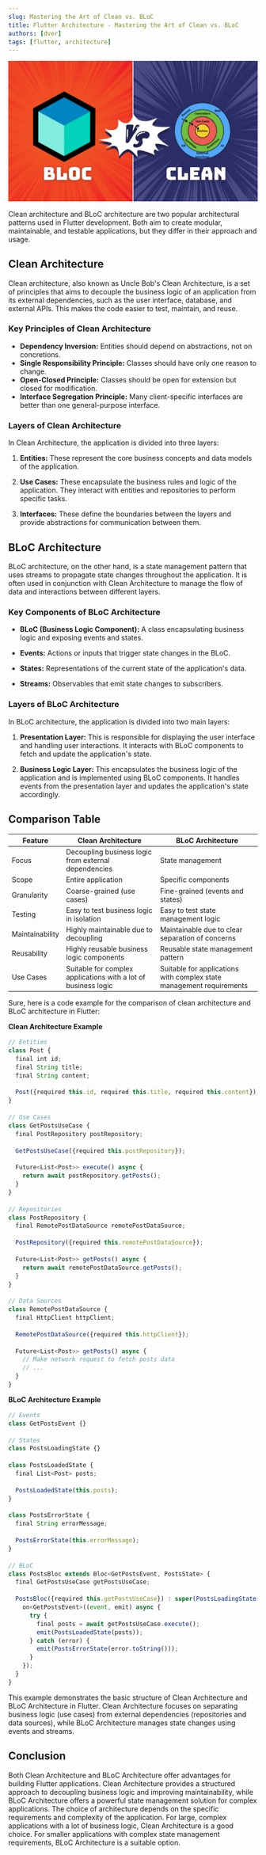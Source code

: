 ```yaml
---
slug: Mastering the Art of Clean vs. BLoC
title: Flutter Architecture - Mastering the Art of Clean vs. BLoC
authors: [dver]
tags: [flutter, architecture]
---
```

![Example banner](./CleanvsBLoC.png)


Clean architecture and BLoC architecture are two popular architectural patterns used in Flutter development. Both aim to create modular, maintainable, and testable applications, but they differ in their approach and usage.

## Clean Architecture

Clean architecture, also known as Uncle Bob's Clean Architecture, is a set of principles that aims to decouple the business logic of an application from its external dependencies, such as the user interface, database, and external APIs. This makes the code easier to test, maintain, and reuse.

### Key Principles of Clean Architecture

* **Dependency Inversion:** Entities should depend on abstractions, not on concretions.
* **Single Responsibility Principle:** Classes should have only one reason to change.
* **Open-Closed Principle:** Classes should be open for extension but closed for modification.
* **Interface Segregation Principle:** Many client-specific interfaces are better than one general-purpose interface.

### Layers of Clean Architecture

In Clean Architecture, the application is divided into three layers:

1. **Entities:** These represent the core business concepts and data models of the application.

2. **Use Cases:** These encapsulate the business rules and logic of the application. They interact with entities and repositories to perform specific tasks.

3. **Interfaces:** These define the boundaries between the layers and provide abstractions for communication between them.

## BLoC Architecture

BLoC architecture, on the other hand, is a state management pattern that uses streams to propagate state changes throughout the application. It is often used in conjunction with Clean Architecture to manage the flow of data and interactions between different layers.

### Key Components of BLoC Architecture

* **BLoC (Business Logic Component):** A class encapsulating business logic and exposing events and states.

* **Events:** Actions or inputs that trigger state changes in the BLoC.

* **States:** Representations of the current state of the application's data.

* **Streams:** Observables that emit state changes to subscribers.

### Layers of BLoC Architecture

In BLoC architecture, the application is divided into two main layers:

1. **Presentation Layer:** This is responsible for displaying the user interface and handling user interactions. It interacts with BLoC components to fetch and update the application's state.

2. **Business Logic Layer:** This encapsulates the business logic of the application and is implemented using BLoC components. It handles events from the presentation layer and updates the application's state accordingly.

## Comparison Table

| Feature | Clean Architecture | BLoC Architecture |
|---|---|---|
| Focus | Decoupling business logic from external dependencies | State management |
| Scope | Entire application | Specific components |
| Granularity | Coarse-grained (use cases) | Fine-grained (events and states) |
| Testing | Easy to test business logic in isolation | Easy to test state management logic |
| Maintainability | Highly maintainable due to decoupling | Maintainable due to clear separation of concerns |
| Reusability | Highly reusable business logic components | Reusable state management pattern |
| Use Cases | Suitable for complex applications with a lot of business logic | Suitable for applications with complex state management requirements |


Sure, here is a code example for the comparison of clean architecture and BLoC architecture in Flutter:

**Clean Architecture Example**

```jsx
// Entities
class Post {
  final int id;
  final String title;
  final String content;

  Post({required this.id, required this.title, required this.content});
}

// Use Cases
class GetPostsUseCase {
  final PostRepository postRepository;

  GetPostsUseCase({required this.postRepository});

  Future<List<Post>> execute() async {
    return await postRepository.getPosts();
  }
}

// Repositories
class PostRepository {
  final RemotePostDataSource remotePostDataSource;

  PostRepository({required this.remotePostDataSource});

  Future<List<Post>> getPosts() async {
    return await remotePostDataSource.getPosts();
  }
}

// Data Sources
class RemotePostDataSource {
  final HttpClient httpClient;

  RemotePostDataSource({required this.httpClient});

  Future<List<Post>> getPosts() async {
    // Make network request to fetch posts data
    // ...
  }
}
```

**BLoC Architecture Example**

```jsx
// Events
class GetPostsEvent {}

// States
class PostsLoadingState {}

class PostsLoadedState {
  final List<Post> posts;

  PostsLoadedState(this.posts);
}

class PostsErrorState {
  final String errorMessage;

  PostsErrorState(this.errorMessage);
}

// BLoC
class PostsBloc extends Bloc<GetPostsEvent, PostsState> {
  final GetPostsUseCase getPostsUseCase;

  PostsBloc({required this.getPostsUseCase}) : super(PostsLoadingState()) {
    on<GetPostsEvent>((event, emit) async {
      try {
        final posts = await getPostsUseCase.execute();
        emit(PostsLoadedState(posts));
      } catch (error) {
        emit(PostsErrorState(error.toString()));
      }
    });
  }
}
```

This example demonstrates the basic structure of Clean Architecture and BLoC Architecture in Flutter. Clean Architecture focuses on separating business logic (use cases) from external dependencies (repositories and data sources), while BLoC Architecture manages state changes using events and streams.

## Conclusion

Both Clean Architecture and BLoC Architecture offer advantages for building Flutter applications. Clean Architecture provides a structured approach to decoupling business logic and improving maintainability, while BLoC Architecture offers a powerful state management solution for complex applications. The choice of architecture depends on the specific requirements and complexity of the application. For large, complex applications with a lot of business logic, Clean Architecture is a good choice. For smaller applications with complex state management requirements, BLoC Architecture is a suitable option.
